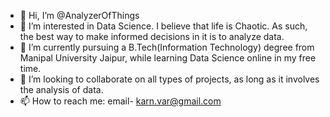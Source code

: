 - 👋 Hi, I’m @AnalyzerOfThings
- 👀 I’m interested in Data Science. I believe that life is Chaotic. As such, the best way to make informed decisions in it is to analyze data. 
- 🌱 I’m currently pursuing a B.Tech(Information Technology) degree from Manipal University Jaipur, while learning Data Science online in my free time. 
- 💞️ I’m looking to collaborate on all types of projects, as long as it involves the analysis of data.
- 📫 How to reach me: email- karn.var@gmail.com

<!---
AnalyzerOfThings/AnalyzerOfThings is a ✨ special ✨ repository because its `README.md` (this file) appears on your GitHub profile.
You can click the Preview link to take a look at your changes.
--->
